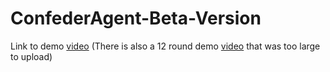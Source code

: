 # ConfederAgent-Beta-Version


Link to demo [video](https://drive.google.com/file/d/1t77H4hIMBjp3stKw1jvTxC9JLX8_zE_l/view?usp=sharing)
(There is also a 12 round demo [video](https://drive.google.com/file/d/1G4ANbmolILROHiIIw0mO2nmyaSbfbjn0/view?usp=sharing) that was too large to upload)
